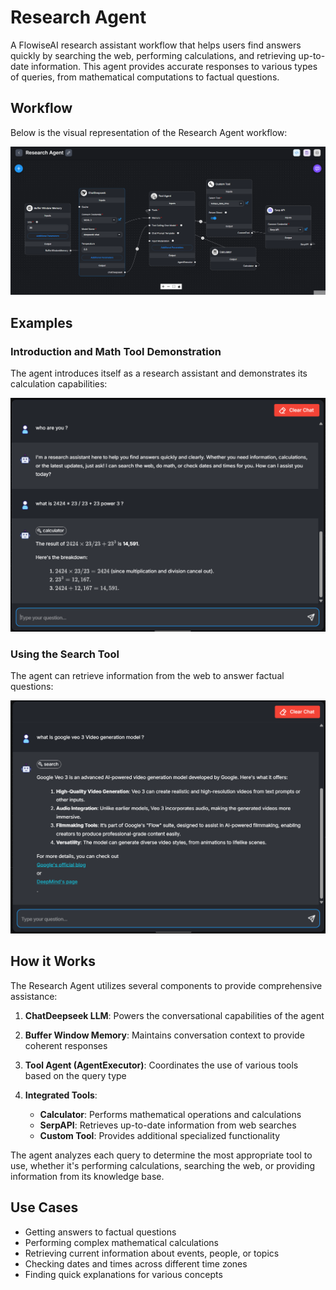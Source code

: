 # Research Agent

A FlowiseAI research assistant workflow that helps users find answers quickly by searching the web, performing calculations, and retrieving up-to-date information. This agent provides accurate responses to various types of queries, from mathematical computations to factual questions.

## Workflow

Below is the visual representation of the Research Agent workflow:

![Workflow of the Research Agent](WorkFlow.png)

## Examples

### Introduction and Math Tool Demonstration

The agent introduces itself as a research assistant and demonstrates its calculation capabilities:

![Introduction and Math Tool](intro%20and%20math%20tool%20.png)

### Using the Search Tool

The agent can retrieve information from the web to answer factual questions:

![Search Tool Example](Useing%20the%20search%20tool.png)

## How it Works

The Research Agent utilizes several components to provide comprehensive assistance:

1. **ChatDeepseek LLM**: Powers the conversational capabilities of the agent

2. **Buffer Window Memory**: Maintains conversation context to provide coherent responses

3. **Tool Agent (AgentExecutor)**: Coordinates the use of various tools based on the query type

4. **Integrated Tools**:
   - **Calculator**: Performs mathematical operations and calculations
   - **SerpAPI**: Retrieves up-to-date information from web searches
   - **Custom Tool**: Provides additional specialized functionality

The agent analyzes each query to determine the most appropriate tool to use, whether it's performing calculations, searching the web, or providing information from its knowledge base.

## Use Cases

- Getting answers to factual questions
- Performing complex mathematical calculations
- Retrieving current information about events, people, or topics
- Checking dates and times across different time zones
- Finding quick explanations for various concepts
